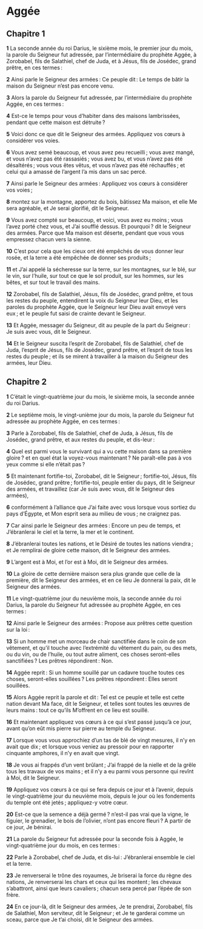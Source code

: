 # Aggée

## Chapitre 1

**1** La seconde année du roi Darius, le sixième mois, le premier jour du mois, la parole du Seigneur fut adressée, par l’intermédiaire du prophète Aggée, à Zorobabel, fils de Salathiel, chef de Juda, et à Jésus, fils de Josédec, grand prêtre, en ces termes :

**2** Ainsi parle le Seigneur des armées : Ce peuple dit : Le temps de bâtir la maison du Seigneur n’est pas encore venu.

**3** Alors la parole du Seigneur fut adressée, par l’intermédiaire du prophète Aggée, en ces termes :

**4** Est-ce le temps pour vous d’habiter dans des maisons lambrissées, pendant que cette maison est détruite ?

**5** Voici donc ce que dit le Seigneur des armées. Appliquez vos cœurs à considérer vos voies.

**6** Vous avez semé beaucoup, et vous avez peu recueilli ; vous avez mangé, et vous n’avez pas été rassasiés ; vous avez bu, et vous n’avez pas été désaltérés ; vous vous êtes vêtus, et vous n’avez pas été réchauffés ; et celui qui a amassé de l’argent l’a mis dans un sac percé.

**7** Ainsi parle le Seigneur des armées : Appliquez vos cœurs à considérer vos voies ;

**8** montez sur la montagne, apportez du bois, bâtissez Ma maison, et elle Me sera agréable, et Je serai glorifié, dit le Seigneur.

**9** Vous avez compté sur beaucoup, et voici, vous avez eu moins ; vous l’avez porté chez vous, et J’ai soufflé dessus. Et pourquoi ? dit le Seigneur des armées. Parce que Ma maison est déserte, pendant que vous vous empressez chacun vers la sienne.

**10** C’est pour cela que les cieux ont été empêchés de vous donner leur rosée, et la terre a été empêchée de donner ses produits ;

**11** et J’ai appelé la sécheresse sur la terre, sur les montagnes, sur le blé, sur le vin, sur l’huile, sur tout ce que le sol produit, sur les hommes, sur les bêtes, et sur tout le travail des mains.

**12** Zorobabel, fils de Salathiel, Jésus, fils de Josédec, grand prêtre, et tous les restes du peuple, entendirent la voix du Seigneur leur Dieu, et les paroles du prophète Aggée, que le Seigneur leur Dieu avait envoyé vers eux ; et le peuple fut saisi de crainte devant le Seigneur.

**13** Et Aggée, messager du Seigneur, dit au peuple de la part du Seigneur : Je suis avec vous, dit le Seigneur.

**14** Et le Seigneur suscita l’esprit de Zorobabel, fils de Salathiel, chef de Juda, l’esprit de Jésus, fils de Josédec, grand prêtre, et l’esprit de tous les restes du peuple ; et ils se mirent à travailler à la maison du Seigneur des armées, leur Dieu.

## Chapitre 2

**1** C’était le vingt-quatrième jour du mois, le sixième mois, la seconde année du roi Darius.

**2** Le septième mois, le vingt-unième jour du mois, la parole du Seigneur fut adressée au prophète Aggée, en ces termes :

**3** Parle à Zorobabel, fils de Salathiel, chef de Juda, à Jésus, fils de Josédec, grand prêtre, et aux restes du peuple, et dis-leur :

**4** Quel est parmi vous le survivant qui a vu cette maison dans sa première gloire ? et en quel état la voyez-vous maintenant ? Ne paraît-elle pas à vos yeux comme si elle n’était pas ?

**5** Et maintenant fortifie-toi, Zorobabel, dit le Seigneur ; fortifie-toi, Jésus, fils de Josédec, grand prêtre ; fortifie-toi, peuple entier du pays, dit le Seigneur des armées, et travaillez (car Je suis avec vous, dit le Seigneur des armées),

**6** conformément à l’alliance que J’ai faite avec vous lorsque vous sortiez du pays d’Égypte, et Mon esprit sera au milieu de vous ; ne craignez pas.

**7** Car ainsi parle le Seigneur des armées : Encore un peu de temps, et J’ébranlerai le ciel et la terre, la mer et le continent.

**8** J’ébranlerai toutes les nations, et le Désiré de toutes les nations viendra ; et Je remplirai de gloire cette maison, dit le Seigneur des armées.

**9** L’argent est à Moi, et l’or est à Moi, dit le Seigneur des armées.

**10** La gloire de cette dernière maison sera plus grande que celle de la première, dit le Seigneur des armées, et en ce lieu Je donnerai la paix, dit le Seigneur des armées.

**11** Le vingt-quatrième jour du neuvième mois, la seconde année du roi Darius, la parole du Seigneur fut adressée au prophète Aggée, en ces termes :

**12** Ainsi parle le Seigneur des armées : Propose aux prêtres cette question sur la loi :

**13** Si un homme met un morceau de chair sanctifiée dans le coin de son vêtement, et qu’il touche avec l’extrémité du vêtement du pain, ou des mets, ou du vin, ou de l’huile, ou tout autre aliment, ces choses seront-elles sanctifiées ? Les prêtres répondirent : Non.

**14** Aggée reprit : Si un homme souillé par un cadavre touche toutes ces choses, seront-elles souillées ? Les prêtres répondirent : Elles seront souillées.

**15** Alors Aggée reprit la parole et dit : Tel est ce peuple et telle est cette nation devant Ma face, dit le Seigneur, et telles sont toutes les œuvres de leurs mains : tout ce qu’ils M’offrent en ce lieu est souillé.

**16** Et maintenant appliquez vos cœurs à ce qui s’est passé jusqu’à ce jour, avant qu’on eût mis pierre sur pierre au temple du Seigneur.

**17** Lorsque vous vous approchiez d’un tas de blé de vingt mesures, il n’y en avait que dix ; et lorsque vous veniez au pressoir pour en rapporter cinquante amphores, il n’y en avait que vingt.

**18** Je vous ai frappés d’un vent brûlant ; J’ai frappé de la nielle et de la grêle tous les travaux de vos mains ; et il n’y a eu parmi vous personne qui revînt à Moi, dit le Seigneur.

**19** Appliquez vos cœurs à ce qui se fera depuis ce jour et à l’avenir, depuis le vingt-quatrième jour du neuvième mois, depuis le jour où les fondements du temple ont été jetés ; appliquez-y votre cœur.

**20** Est-ce que la semence a déjà germé ? n’est-il pas vrai que la vigne, le figuier, le grenadier, le bois de l’olivier, n’ont pas encore fleuri ? A partir de ce jour, Je bénirai.

**21** La parole du Seigneur fut adressée pour la seconde fois à Aggée, le vingt-quatrième jour du mois, en ces termes :

**22** Parle à Zorobabel, chef de Juda, et dis-lui : J’ébranlerai ensemble le ciel et la terre.

**23** Je renverserai le trône des royaumes, Je briserai la force du règne des nations, Je renverserai les chars et ceux qui les montent ; les chevaux s’abattront, ainsi que leurs cavaliers ; chacun sera percé par l’épée de son frère.

**24** En ce jour-là, dit le Seigneur des armées, Je te prendrai, Zorobabel, fils de Salathiel, Mon serviteur, dit le Seigneur ; et Je te garderai comme un sceau, parce que Je t’ai choisi, dit le Seigneur des armées.
